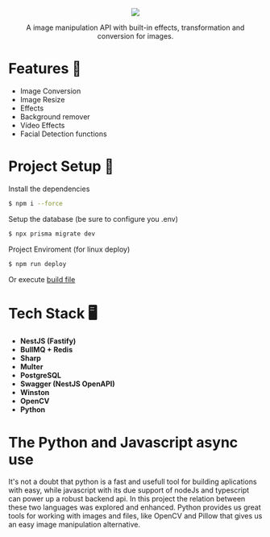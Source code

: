 <p align="center" text-align="center"><img src="https://github.com/user-attachments/assets/d6e13713-ae46-409f-b178-55163df23c02"/></p>
<p align="center" text-align="center">A image manipulation API with built-in effects, transformation and conversion for images.</p>

# Features 💫

- Image Conversion
- Image Resize
- Effects
- Background remover
- Vídeo Effects
- Facial Detection functions

# Project Setup 🚀


Install the dependencies 
```bash
$ npm i --force
```

Setup the database (be sure to configure you .env)
```bash 
$ npx prisma migrate dev
```

Project Enviroment (for linux deploy)
```bash
$ npm run deploy
```
Or execute [build file](buid.sh)

# Tech Stack 🖥️

- **NestJS (Fastify)**
- **BullMQ + Redis**
- **Sharp** 
- **Multer**
- **PostgreSQL** 
- **Swagger (NestJS OpenAPI)**
- **Winston**
- **OpenCV**
- **Python**

# The Python and Javascript async use

It's not a doubt that python is a fast and usefull tool for building aplications with easy, while javascript with its due support of nodeJs and typescript can power up a robust backend api. In this project the relation between these two languages was explored and enhanced. Python provides us great tools for working with images and files, like OpenCV and Pillow that gives us an easy image manipulation alternative. 
